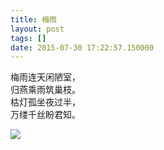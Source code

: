 ```yaml
---
title: 梅雨
layout: post
tags: []
date: 2015-07-30 17:22:57.150000
---
```

梅雨连天闲陋室，  
归燕乘雨筑巢枝。  
枯灯孤坐夜过半，  
万缕千丝盼君知。  

![]({{site.cdnurl}}/yinshui/assets/images/posts/2015/07/meiyu.jpg)
